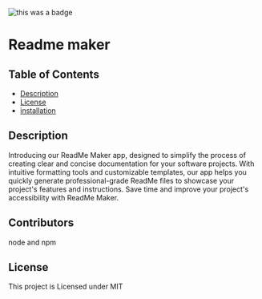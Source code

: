
![this was a badge](https://img.shields.io/badge/License-MIT-blue.svg)
# Readme maker

## Table of Contents
* [Description](#description)
* [License](#license)
* [installation](#installation)

## Description
Introducing our ReadMe Maker app, designed to simplify the process of creating clear and concise documentation for your software projects. With intuitive formatting tools and customizable templates, our app helps you quickly generate professional-grade ReadMe files to showcase your project's features and instructions. Save time and improve your project's accessibility with ReadMe Maker.

## Contributors
node and npm


## License
This project is Licensed under MIT
        
